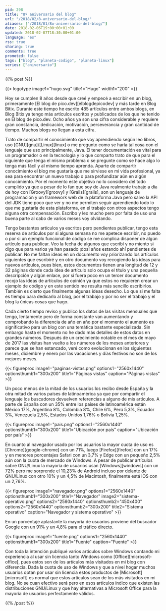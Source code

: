 ```yaml
---
pid: 298
title: "8º aniversario del blog"
url: "/2018/02/8-aniversario-del-blog/"
aliases: ["/2018/01/8o-aniversario-del-blog/"]
date: 2018-02-06T19:00:00+01:00
updated: 2018-02-07T18:30:00+01:00
language: "es"
rss: true
sharing: true
comments: true
promoted: false
tags: ["blog", "planeta-codigo", "planeta-linux"]
series: ["aniversario"]
---
```


{{% post %}}

{{< logotype image1="hugo.svg" title1="Hugo" width1="200" >}}

Hoy se cumplen 8 años desde que creé y empecé a escribir en un blog, primeramente [El blog de pico.dev][elblogdepicodev] y más tarde en Blog Bitix. Durante este tiempo he escrito 485 artículos entre ambos blogs, en Blog Bitix ya tengo más artículos escritos y publicados de los que he tenido en El blog de pico.dev. Ocho años ya son una cifra considerable y requiere gran constancia, dedicación, motivación, perseverancia y gran cantidad de tiempo. Muchos blogs no llegan a esta cifra.

Trato de compartir el conocimiento que voy aprendiendo según leo libros, uso [GNU][gnu]/[Linux][linux] o me pregunto como se haría tal cosa con el lenguaje que uso principalmente, Java. El tener documentación es vital para un programador o en la tecnología y lo que comparto trato de que para el siguiente que tenga el mismo problema o se pregunte como se hace algo lo tenga más fácil y al mismo tiempo aprenda. Aparte de compartir conocimiento el blog me gustaría que me sirviese en mi vida profesional, ya sea para encontrar un nuevo trabajo o para profundizar aún en algún conocimiento. Por el momento este objetivo no lo considero del todo cumplido ya que a pesar de lo fan que soy de Java realmente trabajo a día de hoy con [Groovy][groovy] y [Grails][grails], son un lenguaje de programación y un framework web de la plataforma Java pero salvo la API del JDK tiene poco que ver y no me permiten seguir aprendiendo todo lo que me gustaría de esta plataforma, en el trabajo con otros aspectos tengo alguna otra compensación. Escribo y leo mucho pero por falta de uso una buena parte al cabo de varios meses voy olvidando.

Tengo bastantes artículos ya escritos pero pendientes publicar, tengo esta reserva de artículos por si alguna semana no me apetece escribir, no puedo o por si un ejemplo funcional de código se me complica disponer de algún artículo para publicar. Veo la fecha de algunos que escribí y no miento si digo que para varios ya han pasado ¡dos! años estando ahí pendientes de publicar. No me faltan ideas en un documento voy priorizando los artículos siguientes que escribiré y en otro documento voy recogiendo las ideas para nuevos artículos, pues bien, estos documentos tienen una longitud de 12 y 32 páginas donde cada idea de artículo solo ocupa el título y una pequeña descripción y algún enlace, por si fuera poco en un tercer documento recojo las ideas de artículos de opinión ya que estos no requieren crear un ejemplo de código y en este sentido me resulta más sencillo escribirlos. También es cierto que finalmente algunas ideas desecho. Lo que si me falta es tiempo para dedicarlo al blog, por el trabajo y por no ser el trabajo y el blog la únicas cosas que hago.

Cada cierto tiempo reviso y publico los datos de las visitas mensuales que tengo, lentamente pero de forma constante van aumentando y comprobando la diferencia de año en año por el momento el aumento es significativo para un blog con una temática bastante especializada. Sin embargo hasta el momento no he dado más detalles de estos datos en grandes números. Después de un crecimiento notable en el mes de mayo de 2017 las visitas han vuelto a los números de los meses anteriores y parece que se han estancado, veré como evolucionan en los siguientes meses, diciembre y enero por las vacaciones y días festivos no son de los mejores meses.

{{< figureproc
    image1="paginas-vistas.png" options1="2560x1440" optionsthumb1="300x200" title1="Páginas vistas"
    caption="Páginas vistas" >}}

Un poco menos de la mitad de los usuarios los recibo desde España y la otra mitad de varios países de latinoamérica ya que por compartir el lenguaje los buscadores devuelven referencias a alguno de mis artículos. A parte de España con un 35% entre los países de latinoamérica están México 17%, Argentina 8%, Colombia 8%, Chile 6%, Perú 5,3%, Ecuador 3%, Venezuela 2,5%, Estados Unidos 1,76% o Bolivia 1,25%.

{{< figureproc
    image1="pais.png" options1="2560x1440" optionsthumb1="300x200" title1="Ubicación por país"
    caption="Ubicación por país" >}}

En cuanto al navegador usado por los usuarios la mayor cuota de uso es [Chrome][google-chrome] con un 71%, luego [Firefox][firefox] con un 17% y en menores porcentajes Safari con un 3,7% y Edge con un pequeño 2,5% aún con la cuota de mercado de Windows. A pesar de publicar artículos sobre GNU/Linux la mayoría de usuarios usan [Windows][windows] con un 72% pero me sorprende el 10,23% de Android incluso por delante de GNU/Linux con otro 10% y un 4,5% de Macintosh, finalmente está iOS con un 2,76%.

{{< figureproc
    image1="navegador.png" options1="2560x1440" optionsthumb1="300x200" title1="Navegador"
    image2="sistema-operativo.png" options2="2560x1440" optionsthumb2="450x400" options2="2560x1440" optionsthumb2="300x200" title2="Sistema operativo"
    caption="Navegador y sistema operativo" >}}

En un porcentaje aplastante la mayoría de usuarios proviene del buscador Google con un 91% y un 4,8% para el tráfico directo.

{{< figureproc
    image1="fuente.png" options1="2560x1440" optionsthumb1="300x200" title1="Fuente"
    caption="Fuente" >}}

Con toda la intención publiqué varios artículos sobre Windows contando mi experiencia al usar sin licencia tanto Windows como [Office][microsoft-office], pues estos son de los artículos más visitados en mi blog con diferencia. Dada la cuota de uso de Windows y que a nivel hogar muchos usuarios optan por usar sin licencia estos productos de [Microsoft][microsoft] es normal que estos artículos sean de los más visitados en mi blog. No se cuan efectivo será pero en esos artículos indico que existen las distribuciones GNU/Linux y que hay alternativas a Microsoft Office para la mayoría de usuarios perfectamente válidos.

{{% /post %}}
